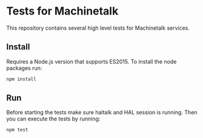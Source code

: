 # Tests for Machinetalk

This repository contains several high level tests for Machinetalk
services.

## Install

Requires a Node.js version that supports ES2015. To install the node
packages run:

```sh
npm install
```

## Run

Before starting the tests make sure haltalk and HAL session is
running. Then you can execute the tests by running:

```sh
npm test
```
